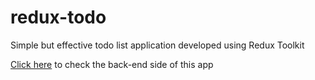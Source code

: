 # redux-todo

Simple but effective todo list application developed using Redux Toolkit

[Click here](https://github.com/FedericoBonel) to check the back-end side of this app